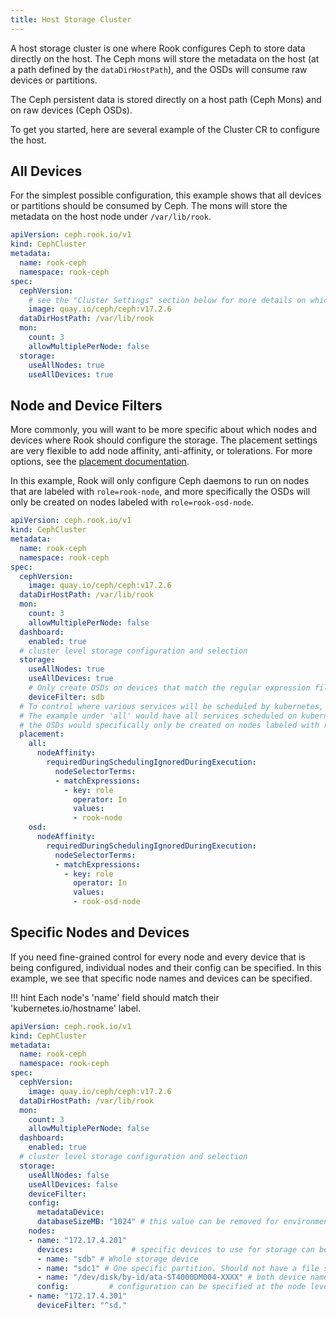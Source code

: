 ```yaml
---
title: Host Storage Cluster
---
```


A host storage cluster is one where Rook configures Ceph to store data directly on the host. The Ceph mons will store the metadata on the host (at a path defined by the `dataDirHostPath`), and the OSDs will consume raw devices or partitions.

The Ceph persistent data is stored directly on a host path (Ceph Mons) and on raw devices (Ceph OSDs).

To get you started, here are several example of the Cluster CR to configure the host.

## All Devices

For the simplest possible configuration, this example shows that all devices or partitions should be consumed by Ceph.
The mons will store the metadata on the host node under `/var/lib/rook`.

```yaml
apiVersion: ceph.rook.io/v1
kind: CephCluster
metadata:
  name: rook-ceph
  namespace: rook-ceph
spec:
  cephVersion:
    # see the "Cluster Settings" section below for more details on which image of ceph to run
    image: quay.io/ceph/ceph:v17.2.6
  dataDirHostPath: /var/lib/rook
  mon:
    count: 3
    allowMultiplePerNode: false
  storage:
    useAllNodes: true
    useAllDevices: true
```


## Node and Device Filters

More commonly, you will want to be more specific about which nodes and devices where Rook should configure the storage.
The placement settings are very flexible to add node affinity, anti-affinity, or tolerations. For more options, see the [placement documentation](ceph-cluster-crd.md#placement-configuration-settings).

In this example, Rook will only configure Ceph daemons to run on nodes that are labeled with `role=rook-node`,
and more specifically the OSDs will only be created on nodes labeled with `role=rook-osd-node`.

```yaml
apiVersion: ceph.rook.io/v1
kind: CephCluster
metadata:
  name: rook-ceph
  namespace: rook-ceph
spec:
  cephVersion:
    image: quay.io/ceph/ceph:v17.2.6
  dataDirHostPath: /var/lib/rook
  mon:
    count: 3
    allowMultiplePerNode: false
  dashboard:
    enabled: true
  # cluster level storage configuration and selection
  storage:
    useAllNodes: true
    useAllDevices: true
    # Only create OSDs on devices that match the regular expression filter, "sdb" in this example
    deviceFilter: sdb
  # To control where various services will be scheduled by kubernetes, use the placement configuration sections below.
  # The example under 'all' would have all services scheduled on kubernetes nodes labeled with 'role=rook-node' and
  # the OSDs would specifically only be created on nodes labeled with roke=rook-osd-node.
  placement:
    all:
      nodeAffinity:
        requiredDuringSchedulingIgnoredDuringExecution:
          nodeSelectorTerms:
          - matchExpressions:
            - key: role
              operator: In
              values:
              - rook-node
    osd:
      nodeAffinity:
        requiredDuringSchedulingIgnoredDuringExecution:
          nodeSelectorTerms:
          - matchExpressions:
            - key: role
              operator: In
              values:
              - rook-osd-node
```

## Specific Nodes and Devices

If you need fine-grained control for every node and every device that is being configured, individual nodes and their config can be specified. In this example, we see that specific node names and devices can be specified.

!!! hint
    Each node's 'name' field should match their 'kubernetes.io/hostname' label.

```yaml
apiVersion: ceph.rook.io/v1
kind: CephCluster
metadata:
  name: rook-ceph
  namespace: rook-ceph
spec:
  cephVersion:
    image: quay.io/ceph/ceph:v17.2.6
  dataDirHostPath: /var/lib/rook
  mon:
    count: 3
    allowMultiplePerNode: false
  dashboard:
    enabled: true
  # cluster level storage configuration and selection
  storage:
    useAllNodes: false
    useAllDevices: false
    deviceFilter:
    config:
      metadataDevice:
      databaseSizeMB: "1024" # this value can be removed for environments with normal sized disks (100 GB or larger)
    nodes:
    - name: "172.17.4.201"
      devices:             # specific devices to use for storage can be specified for each node
      - name: "sdb" # Whole storage device
      - name: "sdc1" # One specific partition. Should not have a file system on it.
      - name: "/dev/disk/by-id/ata-ST4000DM004-XXXX" # both device name and explicit udev links are supported
      config:         # configuration can be specified at the node level which overrides the cluster level config
    - name: "172.17.4.301"
      deviceFilter: "^sd."
```
